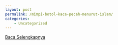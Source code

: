 ```yaml
---
layout: post
permalink: /mimpi-botol-kaca-pecah-menurut-islam/
categories:
    - Uncategorized
---
```


[Baca Selengkapnya](/02)